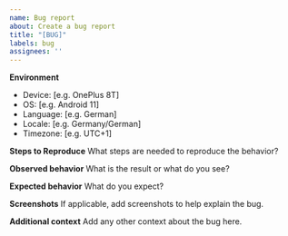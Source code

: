 ```yaml
---
name: Bug report
about: Create a bug report
title: "[BUG]"
labels: bug
assignees: ''
---
```


**Environment**
 - Device: [e.g. OnePlus 8T]
 - OS: [e.g. Android 11]
 - Language: [e.g. German]
 - Locale: [e.g. Germany/German]
 - Timezone: [e.g. UTC+1]

**Steps to Reproduce**
What steps are needed to reproduce the behavior?

**Observed behavior**
What is the result or what do you see?

**Expected behavior**
What do you expect?

**Screenshots**
If applicable, add screenshots to help explain the bug.

**Additional context**
Add any other context about the bug here.
